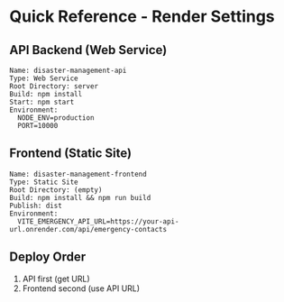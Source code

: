 # Quick Reference - Render Settings

## API Backend (Web Service)
```
Name: disaster-management-api
Type: Web Service
Root Directory: server
Build: npm install
Start: npm start
Environment:
  NODE_ENV=production
  PORT=10000
```

## Frontend (Static Site)
```
Name: disaster-management-frontend
Type: Static Site
Root Directory: (empty)
Build: npm install && npm run build
Publish: dist
Environment:
  VITE_EMERGENCY_API_URL=https://your-api-url.onrender.com/api/emergency-contacts
```

## Deploy Order
1. API first (get URL)
2. Frontend second (use API URL)